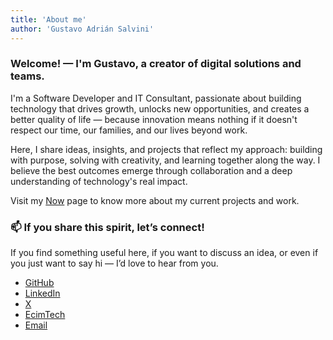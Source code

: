 ```yaml
---
title: 'About me'
author: 'Gustavo Adrián Salvini'
---
```

### Welcome! — I'm Gustavo, a creator of digital solutions and teams.

I'm a Software Developer and IT Consultant, passionate about building technology that drives growth, unlocks new opportunities, and creates a better quality of life — because innovation means nothing if it doesn't respect our time, our families, and our lives beyond work.

Here, I share ideas, insights, and projects that reflect my approach: building with purpose, solving with creativity, and learning together along the way. I believe the best outcomes emerge through collaboration and a deep understanding of technology's real impact.


Visit my [Now](/now) page to know more about my current projects and work.

### 📫 If you share this spirit, let’s connect!

If you find something useful here, if you want to discuss an idea, or even if you just want to say hi — I’d love to hear from you.

- [GitHub](https://github.com/guspatagonico)
- [LinkedIn](https://www.linkedin.com/in/gustavosalvini/)
- [X](https://x.com/guspatagonico)
- [EcimTech](https://ecimtech.com)
- [Email](mailto:gsalvini@ecimtech.com)
